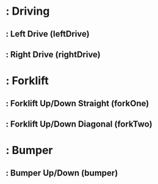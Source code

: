 # : Driving
## : Left Drive (leftDrive)
## : Right Drive (rightDrive)
# : Forklift
## : Forklift Up/Down Straight (forkOne)
## : Forklift Up/Down Diagonal (forkTwo)
# : Bumper
## : Bumper Up/Down (bumper)


